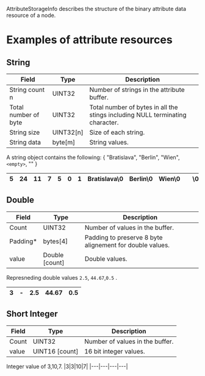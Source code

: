 AttributeStorageInfo describes the structure of the binary attribute data resource of a node.

# Examples of attribute resources

## String

|Field|Type|Description|
|-------|-------|-------|
|String count n|UINT32|Number of strings in the attribute buffer.|
|Total number of byte|UINT32|Total number of bytes in all the stings including NULL terminating character.
|String size|UINT32[n]|Size of each string.|
|String data|byte[m]|String values.|

A string object contains the following:
{
    "Bratislava",
    "Berlin",
    "Wien",
    `<empty>`,
    ""
}

|5|24|11|7|5|0|1|Bratislava\0|Berlin\0|Wien\0||\0|
|---|----|---|---|---|---|---|------------|--------|------|---|---|

## Double

|Field|Type|Description|
|------|-----|---------|
|Count|UINT32|Number of values in the buffer.|
|Padding*|bytes[4]|Padding to preserve 8 byte alignement for double values.|
|value|Double [count]|Double values.|

Represneding double values `2.5`, `44.67`,`0.5` .

|3|-|2.5|44.67|0.5|
|---|---|---|---|---|

## Short Integer

|Field|Type|Description|
|------|-----|---------|
|Count|UINT32|Number of values in the buffer.|
|value|UINT16 [count]|16 bit integer values.|

Integer value of 3,10,7.
|3|3|10|7|
|---|---|---|---|

